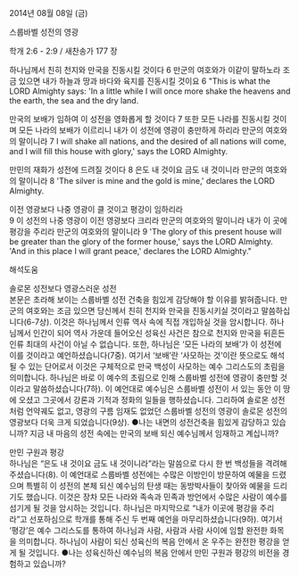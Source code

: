 2014년 08월 08일 (금)

스룹바벨 성전의 영광



학개 2:6 - 2:9 / 새찬송가 177 장


하나님께서 친히 천지와 만국을 진동시킬 것이다
6 만군의 여호와가 이같이 말하노라 조금 있으면 내가 하늘과 땅과 바다와 육지를 진동시킬 것이요
6 "This is what the LORD Almighty says: 'In a little while I will once more shake the heavens and the earth, the sea and the dry land. 

만국의 보배가 임하여 이 성전을 영화롭게 할 것이다
7 또한 모든 나라를 진동시킬 것이며 모든 나라의 보배가 이르리니 내가 이 성전에 영광이 충만하게 하리라 만군의 여호와의 말이니라
7 I will shake all nations, and the desired of all nations will come, and I will fill this house with glory,' says the LORD Almighty. 

만민의 재화가 성전에 드려질 것이다
8 은도 내 것이요 금도 내 것이니라 만군의 여호와의 말이니라
8 'The silver is mine and the gold is mine,' declares the LORD Almighty. 

이전 영광보다 나중 영광이 클 것이고 평강이 임하리라  
9 이 성전의 나중 영광이 이전 영광보다 크리라 만군의 여호와의 말이니라 내가 이 곳에 평강을 주리라 만군의 여호와의 말이니라
9 'The glory of this present house will be greater than the glory of the former house,' says the LORD Almighty. 'And in this place I will grant peace,' declares the LORD Almighty."

해석도움





솔로몬 성전보다 영광스러운 성전  
본문은 초라해 보이는 스룹바벨 성전 건축을 힘있게 감당해야 할 이유를 밝혀줍니다. 만군의 여호와는 조금 있으면 당신께서 친히 천지와 만국을 진동시키실 것이라고 말씀하십니다(6-7상). 이것은 하나님께서 인류 역사 속에 직접 개입하실 것을 암시합니다. 하나님께서 인간이 되어 역사 가운데 들어오신 성육신 사건은 참으로 천지와 만국을 뒤흔든 인류 최대의 사건이 아닐 수 없습니다. 또한, 하나님은 ‘모든 나라의 보배’가 이 성전에 이를 것이라고 예언하셨습니다(7중). 여기서 ‘보배’란 ‘사모하는 것’이란 뜻으로도 해석될 수 있는 단어로서 이것은 구체적으로 만국 백성이 사모하는 예수 그리스도의 초림을 의미합니다. 하나님은 바로 이 예수의 초림으로 인해 스룹바벨 성전에 영광이 충만할 것이라고 말씀하셨습니다(7하). 이 예언대로 예수님은 스룹바벨 성전이 서 있는 동안 이 땅에 오셨고 그곳에서 강론과 기적과 정화의 일들을 행하셨습니다. 그리하여 솔로몬 성전처럼 언약궤도 없고, 영광의 구름 임재도 없었던 스룹바벨 성전의 영광이 솔로몬 성전의 영광보다 더욱 크게 되었습니다(9상). 
●나는 내면의 성전건축을 힘있게 감당하고 있습니까? 지금 내 마음의 성전 속에는 만국의 보배 되신 예수님께서 임재하고 계십니까? 

만민 구원과 평강  
하나님은 “은도 내 것이요 금도 내 것이니라”라는 말씀으로 다시 한 번 백성들을 격려해 주셨습니다(8). 이 예언대로 스룹바벨 성전에는 수많은 이방인이 방문하여 예물을 드렸으며 특별히 이 성전의 본체 되신 예수님의 탄생 때는 동방박사들이 찾아와 예물을 드리기도 했습니다. 이것은 장차 모든 나라와 족속과 민족과 방언에서 수많은 사람이 예수를 섬기게 될 것을 암시하는 것입니다. 하나님은 마지막으로 “내가 이곳에 평강을 주리라”고 선포하심으로 학개를 통해 주신 두 번째 예언을 마무리하셨습니다(9하). 여기서 ‘평강’은 예수 그리스도를 통하여 하나님과 사람, 사람과 사람 사이에 임할 완전한 화목을 의미합니다. 하나님이 사람이 되신 성육신의 복음 안에서 온 우주는 완전한 평강을 얻게 될 것입니다. 
●나는 성육신하신 예수님의 복음 안에서 만민 구원과 평강의 비전을 경험하고 있습니까?
